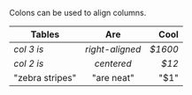 Colons can be used to align columns.

| Tables|Are|Cool|
|---|:---:|---:|
|*col 3 is*|*right-aligned*|*$1600*|
|_col 2 is_|_centered_|_$12_|
|"zebra stripes"|"are neat"|"$1"|

